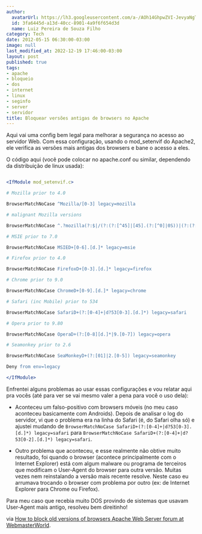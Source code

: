 ```yaml
---
author:
  avatarUrl: https://lh3.googleusercontent.com/a-/AOh14GhpwZVI-JevyaNgTdlrOT6YN20cI6V9Kxtq38Ij8AQ=s100
  id: 3fa6445d-a13d-40cc-8901-4a9f6f654d3d
  name: Luiz Pereira de Souza Filho
category: Tech
date: 2012-05-15 06:30:00-03:00
image: null
last_modified_at: 2022-12-19 17:46:00-03:00
layout: post
published: true
tags:
- apache
- bloqueio
- dos
- internet
- linux
- seginfo
- server
- servidor
title: Bloquear versões antigas de browsers no Apache
---
```


Aqui vai uma config bem legal para melhorar a segurança no acesso ao servidor Web. Com essa configuração, usando o mod_setenvif do Apache2, ele verifica as versões mais antigas dos browsers e bane o acesso a eles.

O código aqui (você pode colocar no apache.conf ou similar, dependendo da distribuição de linux usada):

```apache

<IfModule mod_setenvif.c>

# Mozilla prior to 4.0

BrowserMatchNoCase ^Mozilla/[0-3] legacy=mozilla

# malignant Mozilla versions

BrowserMatchNoCase ^.?mozilla(?:$|/(?:(?:[^45]|[45].(?:[^0]|0S))|(?:(?:[45].0s(compatible;?)|5.0(?:s((?:en(?:-US)?)?))?)$))) legacy=mozilla

# MSIE prior to 7.0

BrowserMatchNoCase MSIED+[0-6].[d.]* legacy=msie

# Firefox prior to 4.0

BrowserMatchNoCase FirefoxD+[0-3].[d.]* legacy=firefox

# Chrome prior to 9.0

BrowserMatchNoCase ChromeD+[0-9].[d.]* legacy=chrome

# Safari (inc Mobile) prior to 534

BrowserMatchNoCase SafariD+(?:[0-4]+|d?53[0-3].[d.]*) legacy=safari

# Opera prior to 9.80

BrowserMatchNoCase OperaD+(?:[0-8][d.]*|9.[0-7]) legacy=opera

# Seamonkey prior to 2.6

BrowserMatchNoCase SeaMonkeyD+(?:[01]|2.[0-5]) legacy=seamonkey

Deny from env=legacy

</IfModule>

```

Enfrentei alguns problemas ao usar essas configurações e vou relatar aqui pra vocês (até para ver se vai mesmo valer a pena para você o uso dela):

* Aconteceu um falso-positivo com browsers móveis (no meu caso aconteceu basicamente com Androids). Depois de analisar o log do servidor, vi que o problema era na linha do Safari (é, do Safari olha só) e ajustei mudando de `BrowserMatchNoCase SafariD+(?:[0-4]+|d?53[0-3].[d.]*) legacy=safari` para `BrowserMatchNoCase SafariD+(?:[0-4]+|d?53[0-2].[d.]*) legacy=safari`.

* Outro problema que aconteceu, e esse realmente não obtive muito resultado, foi quando o browser (acontece principalmente com o Internet Explorer) está com algum malware ou programa de terceiros que modificam o User-Agent do browser para outra versão. Muitas vezes nem reinstalando a versão mais recente resolve. Neste caso eu arrumava trocando o browser com problema por outro (ex: de Internet Explorer para Chrome ou Firefox).

Para meu caso que recebia muito DOS provindo de sistemas que usavam User-Agent mais antigo, resolveu bem direitinho!

via [How to block old versions of browsers Apache Web Server forum at WebmasterWorld](http://www.webmasterworld.com/apache/4440771.htm).
